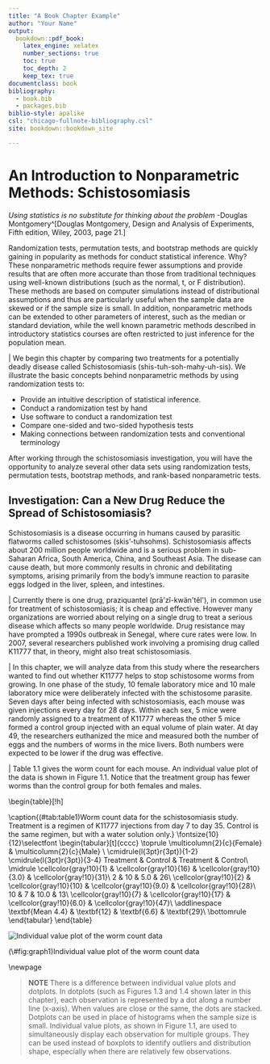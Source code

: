 ```yaml
--- 
title: "A Book Chapter Example"
author: "Your Name"
output:
  bookdown::pdf_book:
    latex_engine: xelatex
    number_sections: true
    toc: true
    toc_depth: 2
    keep_tex: true
documentclass: book
bibliography:
  - book.bib
  - packages.bib
biblio-style: apalike
csl: "chicago-fullnote-bibliography.csl"
site: bookdown::bookdown_site

---
```









# An Introduction to Nonparametric Methods: Schistosomiasis


*Using statistics is no substitute for thinking about the problem*
-Douglas Montgomery^[Douglas Montgomery, Design and Analysis of Experiments, Fifth edition, Wiley, 2003,  page 21.]  


Randomization tests, permutation tests, and bootstrap methods are quickly gaining in popularity as methods for conduct statistical inference. Why? These nonparametric methods require fewer assumptions and provide results that are often more accurate than those from traditional techniques using well-known distributions (such as the normal, t, or F distribution). These methods are based on computer simulations instead of distributional assumptions and thus are particularly useful when the sample data are skewed or if the sample size is small. In addition, nonparametric methods can be extended to other parameters of interest, such as the median or  standard deviation, while the well known parametric methods described in introductory statistics courses are often restricted to just inference for the population mean. 


|     We begin this chapter by comparing two treatments for a potentially deadly disease called Schistosomiasis (shis-tuh-soh-mahy-uh-sis). We illustrate the basic concepts behind nonparametric methods by using randomization tests to:


*	Provide an intuitive description of statistical inference.
*	Conduct a randomization test by hand
*	Use software to conduct a randomization test
*	Compare one-sided and two-sided hypothesis tests
*	Making connections between randomization tests and conventional terminology



After working through the schistosomiasis investigation, you will have the opportunity to
analyze several other data sets using randomization tests, permutation tests, bootstrap methods,
and rank-based nonparametric tests.





## **Investigation: Can a New Drug Reduce the Spread of Schistosomiasis?**

Schistosomiasis is a disease occurring in humans caused by parasitic flatworms called schistosomes (skis’-tuhsohms).
Schistosomiasis affects about 200 million people worldwide and is a serious problem in sub-Saharan
Africa, South America, China, and Southeast Asia. The disease can cause death, but more commonly results
in chronic and debilitating symptoms, arising primarily from the body’s immune reaction to parasite eggs
lodged in the liver, spleen, and intestines.


|  Currently there is one drug, praziquantel (prā'zĭ-kwän'těl'), in common use for treatment of schistosomiasis; it is cheap and effective. However many organizations are worried about relying on a single drug to treat a serious disease which affects so many people worldwide. Drug resistance may have prompted a 1990s outbreak in Senegal, where cure rates were low.  In 2007, several researchers published work involving a promising drug called K11777  that, in theory, might also treat schistosomiasis. 


|  In this chapter, we will analyze data from this study where the researchers wanted to find out whether K11777 helps to stop schistosome worms from growing. In one phase of the study, 10 female laboratory mice and 10 male laboratory mice were deliberately infected with the schistosome parasite. Seven days after being infected with schistosomiasis, each mouse was given injections every day for 28 days. Within each sex, 5 mice were randomly assigned to a treatment of K11777 whereas the other 5 mice formed a control group injected with an equal volume of plain water. At day 49, the researchers euthanized the mice and measured both the number of eggs and the numbers of worms in the mice livers. Both numbers were expected to be lower if the drug was effective.




| Table 1.1 gives the worm count for each mouse. An individual value plot of the data is shown in Figure 1.1. Notice that the treatment group has fewer worms than the control group for both females and males.





\begin{table}[!h]

\caption{(\#tab:table1)Worm count data for the schistosomiasis study. Treatment is a regimen of K11777 injections from day 7 to day 35. Control is the same regimen, but with a water solution only.}
\fontsize{10}{12}\selectfont
\begin{tabular}[t]{cccc}
\toprule
\multicolumn{2}{c}{Female} & \multicolumn{2}{c}{Male} \\
\cmidrule(l{3pt}r{3pt}){1-2} \cmidrule(l{3pt}r{3pt}){3-4}
Treatment & Control & Treatment & Control\\
\midrule
\cellcolor{gray!10}{1} & \cellcolor{gray!10}{16} & \cellcolor{gray!10}{3.0} & \cellcolor{gray!10}{31}\\
2 & 10 & 5.0 & 26\\
\cellcolor{gray!10}{2} & \cellcolor{gray!10}{10} & \cellcolor{gray!10}{9.0} & \cellcolor{gray!10}{28}\\
10 & 7 & 10.0 & 13\\
\cellcolor{gray!10}{7} & \cellcolor{gray!10}{17} & \cellcolor{gray!10}{6.0} & \cellcolor{gray!10}{47}\\
\addlinespace
\textbf{Mean 4.4} & \textbf{12} & \textbf{6.6} & \textbf{29}\\
\bottomrule
\end{tabular}
\end{table}






<div class="figure">
<img src="index_files/figure-epub3/graph1-1.png" alt="Individual value plot of the worm count data"  />
<p class="caption">(\#fig:graph1)Individual value plot of the worm count data</p>
</div>


\newpage



>**NOTE**
There is a difference between individual value plots and dotplots. In dotplots (such as Figures 1.3 and
1.4 shown later in this chapter), each observation is represented by a dot along a number line (x-axis).
When values are close or the same, the dots are stacked. Dotplots can be used in place of histograms
when the sample size is small. Individual value plots, as shown in Figure 1.1, are used to simultaneously
display each observation for multiple groups. They can be used instead of boxplots to identify outliers and distribution shape, especially when there are relatively few observations.



